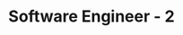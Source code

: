 ---
title: "Software Engineer - 2"
company: "Honeywell"
period: "July 2022 - August 2024"
location: "Bengaluru, Karnataka, India"
logo: "honeywell.jpg"
achievements:
  - "Scaled a .NET/Entity Framework user management system to support 10,000+ concurrent users, boosting query performance by 40% through optimized schema, caching, and streamlined RESTful APIs."
  - "Engineered a serverless, event-driven email notification platform using Azure Functions, PostgreSQL triggers, and SendGrid, reducing latency by 25% with batch processing and retry logic."
  - "Architected a secure, cardless building access system using a C# backend that integrated mobile app authentication with HID APIs, and automated per-tenant deployment using Azure Logic Apps."
  - "Developed an async FastAPI platform to orchestrate Databricks jobs, caching job status in Redis to improve monitoring efficiency by 30% and reduce stale status checks."
  - "Implemented a distributed caching layer with Redis Cluster and Sentinel, reducing database load by 60% and improving API response times by 40% during peak traffic."
  - "Remediated critical security & code-quality issues in legacy codebases and raised NUnit test coverage to 95%."
---